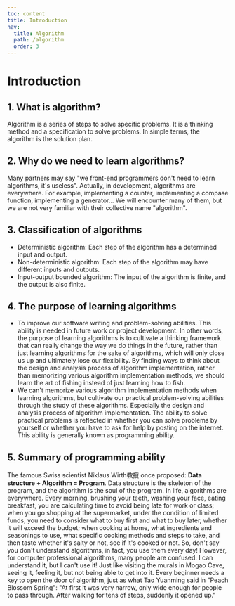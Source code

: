 ```yaml
---
toc: content
title: Introduction
nav:
  title: Algorithm
  path: /algorithm
  order: 3
---
```

# Introduction

## 1. What is algorithm?

Algorithm is a series of steps to solve specific problems. It is a thinking method and a specification to solve problems. In simple terms, the algorithm is the solution plan.

## 2. Why do we need to learn algorithms?

Many partners may say "we front-end programmers don't need to learn algorithms, it's useless". Actually, in development, algorithms are everywhere. For example, implementing a counter, implementing a compase function, implementing a generator... We will encounter many of them, but we are not very familiar with their collective name "algorithm".

## 3. Classification of algorithms

- Deterministic algorithm: Each step of the algorithm has a determined input and output.
- Non-deterministic algorithm: Each step of the algorithm may have different inputs and outputs.
- Input-output bounded algorithm: The input of the algorithm is finite, and the output is also finite.

## 4. The purpose of learning algorithms

- To improve our software writing and problem-solving abilities. This ability is needed in future work or project development. In other words, the purpose of learning algorithms is to cultivate a thinking framework that can really change the way we do things in the future, rather than just learning algorithms for the sake of algorithms, which will only close us up and ultimately lose our flexibility. By finding ways to think about the design and analysis process of algorithm implementation, rather than memorizing various algorithm implementation methods, we should learn the art of fishing instead of just learning how to fish.
- We can't memorize various algorithm implementation methods when learning algorithms, but cultivate our practical problem-solving abilities through the study of these algorithms. Especially the design and analysis process of algorithm implementation. The ability to solve practical problems is reflected in whether you can solve problems by yourself or whether you have to ask for help by posting on the internet. This ability is generally known as programming ability.
## 5. Summary of programming ability
The famous Swiss scientist Niklaus Wirth教授 once proposed: **Data structure + Algorithm = Program**.
Data structure is the skeleton of the program, and the algorithm is the soul of the program.
In life, algorithms are everywhere. Every morning, brushing your teeth, washing your face, eating breakfast, you are calculating time to avoid being late for work or class; when you go shopping at the supermarket, under the condition of limited funds, you need to consider what to buy first and what to buy later, whether it will exceed the budget; when cooking at home, what ingredients and seasonings to use, what specific cooking methods and steps to take, and then taste whether it's salty or not, see if it's cooked or not. So, don't say you don't understand algorithms, in fact, you use them every day!
However, for computer professional algorithms, many people are confused: I can understand it, but I can't use it! Just like visiting the murals in Mogao Cave, seeing it, feeling it, but not being able to get into it. Every beginner needs a key to open the door of algorithm, just as what Tao Yuanming said in "Peach Blossom Spring": "At first it was very narrow, only wide enough for people to pass through. After walking for tens of steps, suddenly it opened up."

